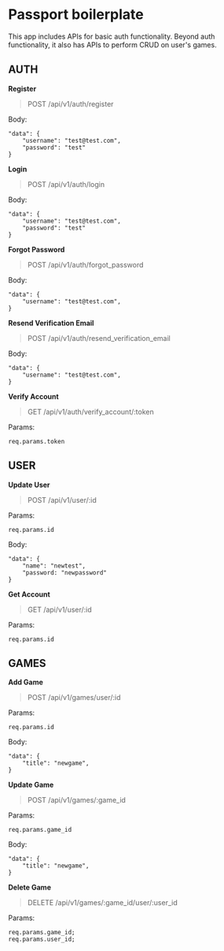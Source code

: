 # Passport boilerplate
This app includes APIs for basic auth functionality. Beyond auth functionality, it also has APIs to perform CRUD on user's games.

## AUTH
**Register**
> POST /api/v1/auth/register

Body:
```
"data": {
    "username": "test@test.com",
    "password": "test"
}
```

**Login**
> POST /api/v1/auth/login

Body:
```
"data": {
    "username": "test@test.com",
    "password": "test"
}
```

**Forgot Password**
> POST /api/v1/auth/forgot_password

Body:
```
"data": {
    "username": "test@test.com",
}
```

**Resend Verification Email**
> POST /api/v1/auth/resend_verification_email

Body:
```
"data": {
    "username": "test@test.com",
}
```

**Verify Account**
> GET /api/v1/auth/verify_account/:token

Params:
```
req.params.token
```

## USER
**Update User**
> POST /api/v1/user/:id

Params:
```
req.params.id
```

Body:
```
"data": {
    "name": "newtest",
    "password: "newpassword"
}
```

**Get Account**
> GET /api/v1/user/:id

Params:
```
req.params.id
```

## GAMES
**Add Game**
> POST /api/v1/games/user/:id

Params:
```
req.params.id
```

Body:
```
"data": {
    "title": "newgame",
}
```

**Update Game**
> POST /api/v1/games/:game_id

Params:
```
req.params.game_id
```

Body:
```
"data": {
    "title": "newgame",
}
```

**Delete Game**
> DELETE /api/v1/games/:game_id/user/:user_id

Params:
```
req.params.game_id;
req.params.user_id;
```